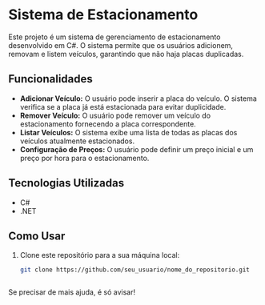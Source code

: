 # Sistema de Estacionamento

Este projeto é um sistema de gerenciamento de estacionamento desenvolvido em C#. O sistema permite que os usuários adicionem, removam e listem veículos, garantindo que não haja placas duplicadas.

## Funcionalidades

- **Adicionar Veículo:** O usuário pode inserir a placa do veículo. O sistema verifica se a placa já está estacionada para evitar duplicidade.
- **Remover Veículo:** O usuário pode remover um veículo do estacionamento fornecendo a placa correspondente.
- **Listar Veículos:** O sistema exibe uma lista de todas as placas dos veículos atualmente estacionados.
- **Configuração de Preços:** O usuário pode definir um preço inicial e um preço por hora para o estacionamento.

## Tecnologias Utilizadas

- C#
- .NET

## Como Usar

1. Clone este repositório para a sua máquina local:
   ```bash
   git clone https://github.com/seu_usuario/nome_do_repositorio.git



Se precisar de mais ajuda, é só avisar!
